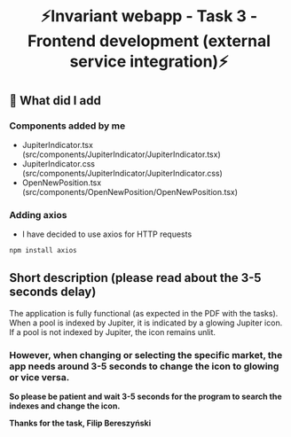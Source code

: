 <div align="center">
    <h1>⚡Invariant webapp - Task 3 - Frontend development (external service integration)⚡</h1>
</div>

## 🔨 What did I add

### Components added by me

- JupiterIndicator.tsx (src/components/JupiterIndicator/JupiterIndicator.tsx)
- JupiterIndicator.css (src/components/JupiterIndicator/JupiterIndicator.css)
- OpenNewPosition.tsx (src/components/OpenNewPosition/OpenNewPosition.tsx)

### Adding axios

- I have decided to use axios for HTTP requests

```bash
npm install axios
```

<h2>Short description (please read about the 3-5 seconds delay)</h2>
<p>The application is fully functional (as expected in the PDF with the tasks). When a pool is indexed by Jupiter, it is indicated by a glowing Jupiter icon. If a pool is not indexed by Jupiter, the icon remains unlit.</p>
<h3>However, when changing or selecting the specific market, the app needs around 3-5 seconds to change the icon to glowing or vice versa.</h3>
<b>So please be patient and wait 3-5 seconds for the program to search the indexes and change the icon.<b>
<br/>
<p>Thanks for the task, Filip Bereszyński</p>
